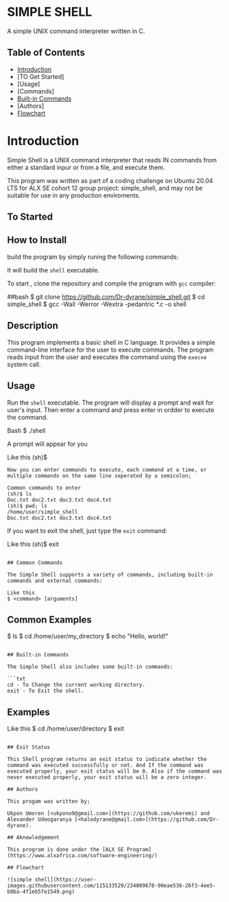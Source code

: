 # SIMPLE SHELL

A simple UNIX command interpreter written in C.

## Table of Contents

- [Introduction](#introduction)
- [TO Get Started]
- [Usage]
- [Commands]
- [Built-in Commands](#built-in-commands)
- [Authors]
- [Flowchart](#flowchart)

# Introduction

Simple Shell is a UNIX command interpreter that reads IN commands from either a standard inpur or from a file, and execute them.

This program was written as part of a coding challenge on Ubuntu 20.04 LTS for ALX SE cohort 12 group project: simple\_shell, and may not be suitable for use in any production enviroments.

## To Started

## How to Install

build the program by simply runing the following commands:

It will build the `shell` executable.

To start , clone the repository and compile the program with `gcc` compiler:

##bash
$ git clone https://github.com/Dr-dyrane/simple_shell.git
$ cd simple_shell
$ gcc -Wall -Werror -Wextra -pedantric *.c -o shell

## Description

This program implements a basic shell in C language. It provides a simple command-line interface for the user to execute commands. The program reads input from the user and executes the command using the `execve` system call.

## Usage

Run the `shell` executable. The program will display a prompt and wait for user's input. Then enter a command and press enter in ordder to execute the command.

Bash
$ ./shell

A prompt will appear for you

Like this
(sh)$
```
Now you can enter commands to execute, each command at a time, or multiple commands on the same line seperated by a semicolon;

Common commands to enter
(sh)$ ls
Doc.txt doc2.txt doc3.txt doc4.txt
(sh)$ pwd; ls
/home/user/simple_shell
Doc.txt doc2.txt doc3.txt doc4.txt
```

If you want to exit the shell, just type the `exit` command:

Like this
(sh)$ exit
```

## Common Commands

The Simple Shell supports a variety of commands, including built-in commands and external commands:

Like this
$ <command> [arguments]
```

## Common Examples


$ ls
$ cd /home/user/my_directory
$ echo "Hello, world!"
```

## Built-in Commands

The Simple Shell also includes some built-in commands:

```txt
cd - To Change the current working directory.
exit - To Exit the shell.
```

## Examples

Like this
$ cd /home/user/directory
$ exit
```

## Exit Status

This Shell program returns an exit status to indicate whether the command was executed successfully or not. And If the command was executed properly, your exit status will be 0. Also if the command was never executed properly, your exit status will be a zero integer.

## Authors

This progam was written by;

Ukpon Umoren [<ukpono9@gmail.com>](https://github.com/ukeremi) and
Alexander Udeogaranya [<halodyrane@gmail.com>](https://github.com/Dr-dyrane).

## Aknowledgement

This program is done under the [ALX SE Program](https://www.alxafrica.com/software-engineering/)

## Flowchart

![simple shell](https://user-images.githubusercontent.com/115133529/234009678-90eae536-26f3-4ee5-b0ba-4f1eb5fe1549.png)

